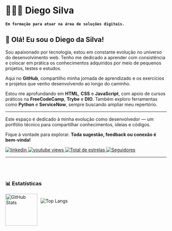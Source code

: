 # 👨🏽‍💻 Diego Silva
**`Em formação para atuar na área de soluções digitais.`**


## 👋 Olá! Eu sou o Diego da Silva!

Sou apaixonado por tecnologia, estou em constante evolução no universo do desenvolvimento web. Tenho me dedicado a aprender com consistência e colocar em prática os conhecimentos adquiridos por meio de pequenos projetos, testes e estudos.

Aqui no **GitHub**, compartilho minha jornada de aprendizado e os exercícios e projetos que venho desenvolvendo ao longo do caminho. 

Estou me aprofundando em **HTML**, **CSS** e **JavaScript**, com apoio de cursos práticos na **FreeCodeCamp**, **Trybe** e **DIO**. Também exploro ferramentas como **Python** e **ServiceNow**, sempre buscando ampliar meu repertório.

___

Este espaço é dedicado à minha evolução como desenvolvedor — um portfólio técnico para compartilhar conhecimentos, ideias e códigos.

Fique à vontade para explorar. **Toda sugestão, feedback ou conexão é bem-vinda!**

<p align="left">
    <a href="https://www.linkedin.com/in/diego-silva-profile" target="_blank">
        <img 
            alt="linkedin" 
            title="Perfiel do linkedin" 
            src="https://custom-icon-badges.demolab.com/badge/🌐-red.svg?color=%230077B5&labelColor=%230A66C2&style=for-the-badge&logo=linkedin2&label=linkedin&logoColor=white"/>
            </a> 
    <a href="#-estatísticas" target="_blank">
        <img 
            alt="youtube views" 
            title="Vizualizações no YouTube" 
            src="https://custom-icon-badges.demolab.com/youtube/channel/views/UCo-gJ8RnTn5akHqHvO55DVA?color=%23E1AD0E&logo=eye&logoColor=white&style=for-the-badge&labelColor=C79600"
        />
    </a> 
    <a href="https://github.com/Diegogitup?tab=repositories" target="_blank">
        <img 
            alt="Total de estrelas" 
            title="Total de estrelas GitHub" 
            src="https://custom-icon-badges.demolab.com/github/stars/Diegogitup?color=55960c&style=for-the-badge&labelColor=488207&logo=star&label=estrelas"
        />
    </a>
    <a href="https://github.com/Diegogitup?tab=followers" target="_blank">
        <img 
            alt="Seguidores" 
            title="Me siga no GitHub" 
            src="https://custom-icon-badges.demolab.com/github/followers/Diegogitup?color=236ad3&labelColor=1155ba&style=for-the-badge&logo=github&label=Seguidores&logoColor=white"
        />
    </a>
</p>
</p>

---

<br/>
<br/>

### 📊 Estatísticas

<p>
  <div style="display: flex; flex-wrap: wrap; gap: 10px;">
  <img 
    alt="GitHub Stats" 
    style="flex: 1 1 300; max-width: 400px; height: 100;" 
    src="https://github-readme-stats.vercel.app/api?username=Diegogitup&show_icons=true&theme=tokyonight&include_all_commits=true&locale=pt-br" 
  />

  <img 
    alt="Top Langs" 
    style="flex: 1 1 300px; max-width: 400px;" 
    src="https://github-readme-stats.vercel.app/api/top-langs/?username=Diegogitup&theme=tokyonight&layout=compact&custom_title=Tecnologias&langs_count=6" 
  />
</div>


</p>
